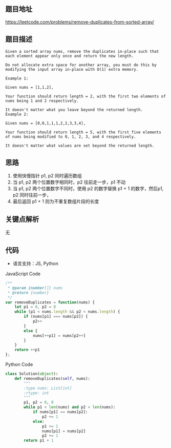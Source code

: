 ## 题目地址
https://leetcode.com/problems/remove-duplicates-from-sorted-array/

## 题目描述
```
Given a sorted array nums, remove the duplicates in-place such that each element appear only once and return the new length.

Do not allocate extra space for another array, you must do this by modifying the input array in-place with O(1) extra memory.

Example 1:

Given nums = [1,1,2],

Your function should return length = 2, with the first two elements of nums being 1 and 2 respectively.

It doesn't matter what you leave beyond the returned length.
Example 2:

Given nums = [0,0,1,1,1,2,2,3,3,4],

Your function should return length = 5, with the first five elements of nums being modified to 0, 1, 2, 3, and 4 respectively.

It doesn't matter what values are set beyond the returned length.
```

## 思路

1. 使用快慢指针 p1, p2 同时遍历数组
2. 当 p1, p2 两个位置数字相同时，p2 往前走一步，p1 不动
3. 当 p1, p2 两个位置数字不同时，使用 p2 的数字替换 p1 + 1 的数字，然后p1, p2 同时往前一步，
4. 最后返回 p1 + 1 则为不重复数组片段的长度

## 关键点解析

无

## 代码

* 语言支持：JS, Python

JavaScript Code
```js
/**
 * @param {number[]} nums
 * @return {number}
 */
var removeDuplicates = function(nums) {
    let p1 = 0, p2 = 0
    while (p1 < nums.length && p2 < nums.length) {
        if (nums[p1] === nums[p2]) {
            p2++
        }
        else {
            nums[++p1] = nums[p2++]
        }
    }
    return ++p1
};
```

Python Code
```python
class Solution(object):
    def removeDuplicates(self, nums):
        """
        :type nums: List[int]
        :rtype: int
        """
        p1, p2 = 0, 0
        while p1 < len(nums) and p2 < len(nums):
            if nums[p1] == nums[p2]:
                p2 += 1
            else:
                p1 += 1
                nums[p1] = nums[p2]
                p2 += 1
        return p1 + 1
```
